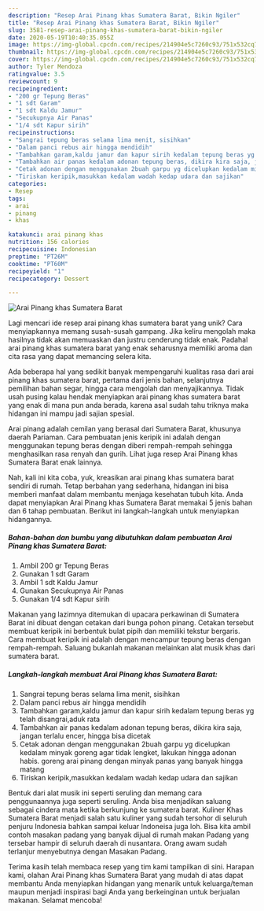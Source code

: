 ```yaml
---
description: "Resep Arai Pinang khas Sumatera Barat, Bikin Ngiler"
title: "Resep Arai Pinang khas Sumatera Barat, Bikin Ngiler"
slug: 3581-resep-arai-pinang-khas-sumatera-barat-bikin-ngiler
date: 2020-05-19T10:40:35.055Z
image: https://img-global.cpcdn.com/recipes/214904e5c7260c93/751x532cq70/arai-pinang-khas-sumatera-barat-foto-resep-utama.jpg
thumbnail: https://img-global.cpcdn.com/recipes/214904e5c7260c93/751x532cq70/arai-pinang-khas-sumatera-barat-foto-resep-utama.jpg
cover: https://img-global.cpcdn.com/recipes/214904e5c7260c93/751x532cq70/arai-pinang-khas-sumatera-barat-foto-resep-utama.jpg
author: Tyler Mendoza
ratingvalue: 3.5
reviewcount: 9
recipeingredient:
- "200 gr Tepung Beras"
- "1 sdt Garam"
- "1 sdt Kaldu Jamur"
- "Secukupnya Air Panas"
- "1/4 sdt Kapur sirih"
recipeinstructions:
- "Sangrai tepung beras selama lima menit, sisihkan"
- "Dalam panci rebus air hingga mendidih"
- "Tambahkan garam,kaldu jamur dan kapur sirih kedalam tepung beras yg telah disangrai,aduk rata"
- "Tambahkan air panas kedalam adonan tepung beras, dikira kira saja, jangan terlalu encer, hingga bisa dicetak"
- "Cetak adonan dengan menggunakan 2buah garpu yg dicelupkan kedalam minyak goreng agar tidak lengket, lakukan hingga adonan habis. goreng arai pinang dengan minyak panas yang banyak hingga matang"
- "Tiriskan keripik,masukkan kedalam wadah kedap udara dan sajikan"
categories:
- Resep
tags:
- arai
- pinang
- khas

katakunci: arai pinang khas 
nutrition: 156 calories
recipecuisine: Indonesian
preptime: "PT26M"
cooktime: "PT60M"
recipeyield: "1"
recipecategory: Dessert

---
```



![Arai Pinang khas Sumatera Barat](https://img-global.cpcdn.com/recipes/214904e5c7260c93/751x532cq70/arai-pinang-khas-sumatera-barat-foto-resep-utama.jpg)

Lagi mencari ide resep arai pinang khas sumatera barat yang unik? Cara menyiapkannya memang susah-susah gampang. Jika keliru mengolah maka hasilnya tidak akan memuaskan dan justru cenderung tidak enak. Padahal arai pinang khas sumatera barat yang enak seharusnya memiliki aroma dan cita rasa yang dapat memancing selera kita.

Ada beberapa hal yang sedikit banyak mempengaruhi kualitas rasa dari arai pinang khas sumatera barat, pertama dari jenis bahan, selanjutnya pemilihan bahan segar, hingga cara mengolah dan menyajikannya. Tidak usah pusing kalau hendak menyiapkan arai pinang khas sumatera barat yang enak di mana pun anda berada, karena asal sudah tahu triknya maka hidangan ini mampu jadi sajian spesial.

Arai pinang adalah cemilan yang berasal dari Sumatera Barat, khusunya daerah Pariaman. Cara pembuatan jenis keripik ini adalah dengan menggunakan tepung beras dengan diberi rempah-rempah sehingga menghasilkan rasa renyah dan gurih. Lihat juga resep Arai Pinang khas Sumatera Barat enak lainnya.


Nah, kali ini kita coba, yuk, kreasikan arai pinang khas sumatera barat sendiri di rumah. Tetap berbahan yang sederhana, hidangan ini bisa memberi manfaat dalam membantu menjaga kesehatan tubuh kita. Anda dapat menyiapkan Arai Pinang khas Sumatera Barat memakai 5 jenis bahan dan 6 tahap pembuatan. Berikut ini langkah-langkah untuk menyiapkan hidangannya.

<!--inarticleads1-->

##### Bahan-bahan dan bumbu yang dibutuhkan dalam pembuatan Arai Pinang khas Sumatera Barat:

1. Ambil 200 gr Tepung Beras
1. Gunakan 1 sdt Garam
1. Ambil 1 sdt Kaldu Jamur
1. Gunakan Secukupnya Air Panas
1. Gunakan 1/4 sdt Kapur sirih


Makanan yang lazimnya ditemukan di upacara perkawinan di Sumatera Barat ini dibuat dengan cetakan dari bunga pohon pinang. Cetakan tersebut membuat keripik ini berbentuk bulat pipih dan memiliki tekstur bergaris. Cara membuat keripik ini adalah dengan mencampur tepung beras dengan rempah-rempah. Saluang bukanlah makanan melainkan alat musik khas dari sumatera barat. 

<!--inarticleads2-->

##### Langkah-langkah membuat Arai Pinang khas Sumatera Barat:

1. Sangrai tepung beras selama lima menit, sisihkan
1. Dalam panci rebus air hingga mendidih
1. Tambahkan garam,kaldu jamur dan kapur sirih kedalam tepung beras yg telah disangrai,aduk rata
1. Tambahkan air panas kedalam adonan tepung beras, dikira kira saja, jangan terlalu encer, hingga bisa dicetak
1. Cetak adonan dengan menggunakan 2buah garpu yg dicelupkan kedalam minyak goreng agar tidak lengket, lakukan hingga adonan habis. goreng arai pinang dengan minyak panas yang banyak hingga matang
1. Tiriskan keripik,masukkan kedalam wadah kedap udara dan sajikan


Bentuk dari alat musik ini seperti seruling dan memang cara penggunaannya juga seperti seruling. Anda bisa menjadikan saluang sebagai cindera mata ketika berkunjung ke sumatera barat. Kuliner Khas Sumatera Barat menjadi salah satu kuliner yang sudah tersohor di seluruh penjuru Indonesia bahkan sampai keluar Indoneisa juga loh. Bisa kita ambil contoh masakan padang yang banyak dijual di rumah makan Padang yang tersebar hampir di seluruh daerah di nusantara. Orang awam sudah terlanjur menyebutnya dengan Masakan Padang. 

Terima kasih telah membaca resep yang tim kami tampilkan di sini. Harapan kami, olahan Arai Pinang khas Sumatera Barat yang mudah di atas dapat membantu Anda menyiapkan hidangan yang menarik untuk keluarga/teman maupun menjadi inspirasi bagi Anda yang berkeinginan untuk berjualan makanan. Selamat mencoba!
